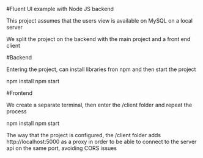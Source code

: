 #Fluent UI example with Node JS backend

This project assumes that the users view is available on MySQL on a local server

We split the project on the backend with the main project and a front end client

#Backend

Entering the project, can install libraries fron npm and then start the project

npm install
npm start

#Frontend

We create a separate terminal, then enter the /client folder and repeat the process

npm install
npm start

The way that the project is configured, the /client folder adds http://localhost:5000 as a proxy in order to be able to connect to the server api on the same port, avoiding CORS issues